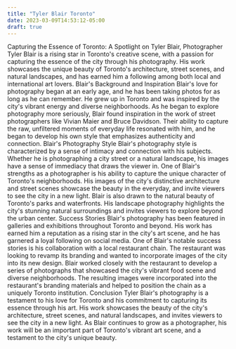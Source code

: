 ```yaml
---
title: "Tyler Blair Toronto"
date: 2023-03-09T14:53:12-05:00
draft: true
---
```



Capturing the Essence of Toronto: A Spotlight on Tyler Blair, Photographer Tyler Blair is a rising star in Toronto's creative scene, with a passion for capturing the essence of the city through his photography. His work showcases the unique beauty of Toronto's architecture, street scenes, and natural landscapes, and has earned him a following among both local and international art lovers. Blair's Background and Inspiration Blair's love for photography began at an early age, and he has been taking photos for as long as he can remember. He grew up in Toronto and was inspired by the city's vibrant energy and diverse neighborhoods. As he began to explore photography more seriously, Blair found inspiration in the work of street photographers like Vivian Maier and Bruce Davidson. Their ability to capture the raw, unfiltered moments of everyday life resonated with him, and he began to develop his own style that emphasizes authenticity and connection. Blair's Photography Style Blair's photography style is characterized by a sense of intimacy and connection with his subjects. Whether he is photographing a city street or a natural landscape, his images have a sense of immediacy that draws the viewer in. One of Blair's strengths as a photographer is his ability to capture the unique character of Toronto's neighborhoods. His images of the city's distinctive architecture and street scenes showcase the beauty in the everyday, and invite viewers to see the city in a new light. Blair is also drawn to the natural beauty of Toronto's parks and waterfronts. His landscape photography highlights the city's stunning natural surroundings and invites viewers to explore beyond the urban center. Success Stories Blair's photography has been featured in galleries and exhibitions throughout Toronto and beyond. His work has earned him a reputation as a rising star in the city's art scene, and he has garnered a loyal following on social media. One of Blair's notable success stories is his collaboration with a local restaurant chain. The restaurant was looking to revamp its branding and wanted to incorporate images of the city into its new design. Blair worked closely with the restaurant to develop a series of photographs that showcased the city's vibrant food scene and diverse neighborhoods. The resulting images were incorporated into the restaurant's branding materials and helped to position the chain as a uniquely Toronto institution. Conclusion Tyler Blair's photography is a testament to his love for Toronto and his commitment to capturing its essence through his art. His work showcases the beauty of the city's architecture, street scenes, and natural landscapes, and invites viewers to see the city in a new light. As Blair continues to grow as a photographer, his work will be an important part of Toronto's vibrant art scene, and a testament to the city's unique beauty.
